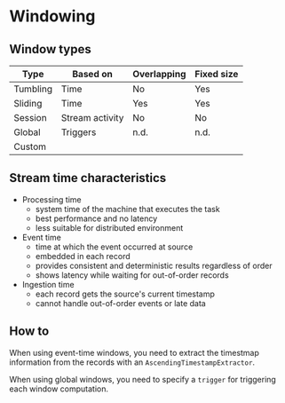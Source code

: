 # Windowing

## Window types

| Type     | Based on        | Overlapping | Fixed size |
| -------- | --------------- | ----------- | ---------- |
| Tumbling | Time            | No          | Yes        |
| Sliding  | Time            | Yes         | Yes        |
| Session  | Stream activity | No          | No         |
| Global   | Triggers        | n.d.        | n.d.       |
| Custom   |                 |             |            |

## Stream time characteristics

- Processing time
    - system time of the machine that executes the task
    - best performance and no latency
    - less suitable for distributed environment
- Event time
    - time at which the event occurred at source
    - embedded in each record
    - provides consistent and deterministic results regardless of order
    - shows latency while waiting for out-of-order records
- Ingestion time
    - each record gets the source's current timestamp
    - cannot handle out-of-order events or late data

## How to

When using event-time windows, you need to extract the timestmap information from the records
with an `AscendingTimestampExtractor`.

When using global windows, you need to specify a `trigger` for
triggering each window computation.
